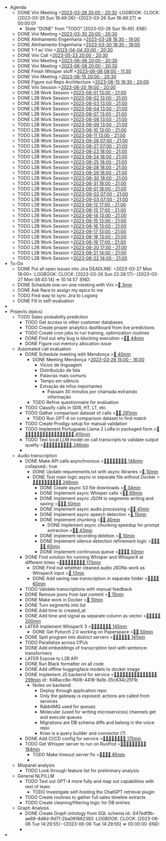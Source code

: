 - Agenda
	- DONE Vini Meeting >[2023-03-28 20:00 - 20:30](#agenda://?start=1680026400000&end=1680028200000&allDay=false)
	  :LOGBOOK:
	  CLOCK: [2023-03-26 Sun 16:49:26]--[2023-03-26 Sun 16:49:27] =>  00:00:01
	  * State "DONE" from "TODO" [2023-03-26 Sun 16:49]
	  :END:
	- DONE Vini Meeting >[2023-03-30 20:00 - 20:30](#agenda://?start=1680199200000&end=1680201000000&allDay=false)
	- DONE Alinhamento Engenharia >[2023-03-28 18:30 - 19:00](#agenda://?start=1680021000000&end=1680022800000&allDay=false)
	- DONE Alinhamento Engenharia >[2023-03-30 18:30 - 19:00](#agenda://?start=1680193800000&end=1680195600000&allDay=false)
	- DONE 1-1 w/ Vini >[2023-04-04 20:00 - 20:30](#agenda://?start=1680631200000&end=1680633000000&allDay=false)
	- DONE Vini Call >[2023-05-23 20:00 - 20:30](#agenda://?start=1684864800000&end=1684866600000&allDay=false)
	- DONE Vini Meeting >[2023-06-06 20:00 - 20:30](#agenda://?start=1686074400000&end=1686076200000&allDay=false)
	- DONE Vini Meeting >[2023-06-08 20:00 - 20:30](#agenda://?start=1686247200000&end=1686249000000&allDay=false)
	- DONE Finish Whisper stuff >[2023-06-08 08:00 - 11:30](#agenda://?start=1686204000000&end=1686216600000&allDay=false)
	- DONE Vini Meeting >[2023-06-15 20:00 - 20:30](#agenda://?start=1686852000000&end=1686853800000&allDay=false)
	- DONE Figure out Repo Architecture >[2023-06-15 16:30 - 20:00](#agenda://?start=1686839400000&end=1686852000000&allDay=false)
	- DONE Vini Session >[2023-06-20 19:00 - 20:00](#agenda://?start=1687280400000&end=1687284000000&allDay=false)
	- DONE L2B Work Session >[2023-08-01 13:00 - 21:00](#agenda://?start=1690887600000&end=1690916400000&allDay=false)
	- DONE L2B Work Session >[2023-08-02 13:00 - 21:00](#agenda://?start=1690974000000&end=1691002800000&allDay=false)
	- DONE L2B Work Session >[2023-08-03 13:00 - 21:00](#agenda://?start=1691060400000&end=1691089200000&allDay=false)
	- DONE L2B Work Session >[2023-08-04 13:00 - 21:00](#agenda://?start=1691146800000&end=1691175600000&allDay=false)
	- DONE L2B Work Session >[2023-08-07 13:00 - 21:00](#agenda://?start=1691406000000&end=1691434800000&allDay=false)
	- DONE L2B Work Session >[2023-08-08 13:00 - 21:00](#agenda://?start=1691492400000&end=1691521200000&allDay=false)
	- TODO L2B Work Session >[2023-08-09 13:00 - 21:00](#agenda://?start=1691578800000&end=1691607600000&allDay=false)
	- TODO L2B Work Session >[2023-08-10 13:00 - 21:00](#agenda://?start=1691665200000&end=1691694000000&allDay=false)
	- TODO L2B Work Session >[2023-08-11 13:00 - 21:00](#agenda://?start=1691751600000&end=1691780400000&allDay=false)
	- TODO L2B Work Session >[2023-08-26 07:00 - 21:00](#agenda://?start=1693026000000&end=1693076400000&allDay=false)
	- TODO L2B Work Session >[2023-08-27 07:00 - 21:00](#agenda://?start=1693112400000&end=1693162800000&allDay=false)
	- TODO L2B Work Session >[2023-08-23 18:00 - 21:00](#agenda://?start=1692806400000&end=1692817200000&allDay=false)
	- TODO L2B Work Session >[2023-08-24 18:00 - 21:00](#agenda://?start=1692892800000&end=1692903600000&allDay=false)
	- TODO L2B Work Session >[2023-08-25 18:00 - 21:00](#agenda://?start=1692979200000&end=1692990000000&allDay=false)
	- TODO L2B Work Session >[2023-08-28 18:00 - 21:00](#agenda://?start=1693238400000&end=1693249200000&allDay=false)
	- TODO L2B Work Session >[2023-08-29 18:00 - 21:00](#agenda://?start=1693324800000&end=1693335600000&allDay=false)
	- TODO L2B Work Session >[2023-08-30 18:00 - 21:00](#agenda://?start=1693411200000&end=1693422000000&allDay=false)
	- TODO L2B Work Session >[2023-08-31 18:00 - 21:00](#agenda://?start=1693497600000&end=1693508400000&allDay=false)
	- TODO L2B Work Session >[2023-09-01 18:00 - 21:00](#agenda://?start=1693584000000&end=1693594800000&allDay=false)
	- TODO L2B Work Session >[2023-09-02 07:00 - 21:00](#agenda://?start=1693630800000&end=1693681200000&allDay=false)
	- TODO L2B Work Session >[2023-09-03 07:00 - 21:00](#agenda://?start=1693717200000&end=1693767600000&allDay=false)
	- TODO L2B Work Session >[2023-08-12 17:00 - 21:00](#agenda://?start=1691852400000&end=1691866800000&allDay=false)
	- TODO L2B Work Session >[2023-08-13 17:00 - 21:00](#agenda://?start=1691938800000&end=1691953200000&allDay=false)
	- TODO L2B Work Session >[2023-08-14 13:00 - 21:00](#agenda://?start=1692010800000&end=1692039600000&allDay=false)
	- TODO L2B Work Session >[2023-08-15 13:00 - 21:00](#agenda://?start=1692097200000&end=1692126000000&allDay=false)
	- TODO L2B Work Session >[2023-08-16 13:00 - 21:00](#agenda://?start=1692183600000&end=1692212400000&allDay=false)
	- TODO L2B Work Session >[2023-08-17 13:00 - 21:00](#agenda://?start=1692270000000&end=1692298800000&allDay=false)
	- TODO L2B Work Session >[2023-08-18 13:00 - 21:00](#agenda://?start=1692356400000&end=1692385200000&allDay=false)
	- TODO L2B Work Session >[2023-08-19 17:00 - 21:00](#agenda://?start=1692457200000&end=1692471600000&allDay=false)
	- TODO L2B Work Session >[2023-08-20 17:00 - 21:00](#agenda://?start=1692543600000&end=1692558000000&allDay=false)
	- TODO L2B Work Session >[2023-08-21 14:00 - 21:00](#agenda://?start=1692619200000&end=1692644400000&allDay=false)
	- TODO L2B Work Session >[2023-08-22 14:00 - 21:00](#agenda://?start=1692705600000&end=1692730800000&allDay=false)
- To-Do
	- DONE Put all open issues into Jira
	  DEADLINE: <2023-03-27 Mon 18:00>
	  :LOGBOOK:
	  CLOCK: [2023-03-26 Sun 22:28:17]--[2023-03-27 Mon 08:43:14] =>  10:14:57
	  :END:
	- DONE Schedule one-on-one meeting with Vini >[🍅 3min](#agenda-pomo://?t=p-1679902010893-152)
	- DONE Ask Nara to assign my epics to me
	- TODO Find way to sync Jira to Logseq
	- DONE Fill in self-evaluation
-
- Projects (epics)
	- TODO Sales probability prediction
		- TODO Get access to other customer databases
		- TODO Create proper analytics dashboard from live predictions
		- TODO Create cron jobs to run training, optimization routines
		- DONE Find out why bug is blocking execution >[🍅🍅 44min](#agenda-pomo://?t=f-1680509468217-1500-21680510083414Aster+asking+for+undies%2Cf-1680511296415-900%2Cp-1680512333984-189)
		- DONE Figure out memory allocation issue
	- Automated call evaluation
		- DONE Schedule meeting with Mendonça >[🍅 40min](#agenda-pomo://?t=f-1679901751486-2400)
			- DONE Meeting Mendonça >[2023-03-28 15:00 - 16:00](#agenda://?start=1680008400000&end=1680012000000&allDay=false)
				- Vícios de linguagem
				- Distribuição de fala
				- Palavras mais comuns
				- Tempo em silêncio
				- Extração de infos importantes
					- Passam 30 minutos por chamada extraindo informação
			- TODO Refine questionnaire for evaluation
		- TODO Classify calls in SDR, HT, LT, etc.
		- TODO Gather comparison dataset of calls >[🍅🍅 291min](#agenda-pomo://?t=p-1680699653203-1%2Cf-1680681658714-16200%2Cf-1680777316745-1200)
			- TODO Run GPT-4 on comparison dataset to find match
		- TODO Create Prodigy setup for manual validation
		- TODO Implement Portuguese Llama 2 LoRa in packaged form >[🍅🍅🍅🍅🍅🍅🍅🍅🍅🍅🍅🍅🍅🍅🍅🍅🍅🍅 410min](#agenda-pomo://?t=f-1690889386766-1200%2Cf-1690891212601-1500%2Cf-1690893098123-1500%2Cf-1690895158876-1500%2Cf-1690897624458-1500%2Cf-1690899150337-1500%2Cf-1690901567435-1500%2Cf-1690903417773-1500%2Cf-1690906028550-1500%2Cf-1690908218686-1500%2Cf-1690910380069-1500%2Cf-1690913030637-1500%2Cf-1691502848670-1200%2Cf-1691506204348-1200%2Cf-1691507426273-1200%2Cf-1691508638517-1200%2Cf-1691510359664-1200%2Cf-1691511565260-900)
		- TODO Test local LLM model on call transcripts to validate output quality >[🍅🍅🍅🍅🍅🍅🍅🍅🍅🍅 246min](#agenda-pomo://?t=f-1690981463927-1500%2Cf-1690983727320-1500%2Cf-1690985930205-1500%2Cf-1690988026582-1500%2Cf-1690990593391-1500%2Cf-1690992759686-1500%2Cp-1690995489338-437%2Cf-1691061294576-1500%2Cf-1691062843082-1200%2Cf-1691064827779-1200%2Cf-1691066066529-1200%2Cp-1691071140411-193)
		-
	- Audio transcription
		- DONE Make API calls asynchronous >[🍅🍅🍅🍅🍅🍅🍅🍅 148min](#agenda-pomo://?t=f-1679903310354-1200-21679904088836Aster+on+call%2Cf-1679905254310-1200-21679906027861Aster+asked+for+code%2Cp-1679911025881-545-11679911402565Aster+asking+to+open+window%7C%60%7E%7C21679911564164Aster+asking+to+get+ready%2Cf-1679992850925-1500-11679994142798Stopped+to+look+at+clock%2Cf-1679994899350-1500-11679995682572Had+to+pee%2Cp-1679997188393-308%2Cf-1680264310676-600%2Cp-1680265068137-174-11680265139799Went+to+go+boil+water%2Cf-1680265949689-600%2Cf-1680266891700-600%2Cf-1680267504777-600)
		  collapsed:: true
			- DONE Update requirements.txt with async libraries >[🍅 10min](#agenda-pomo://?t=f-1680265248937-600)
			- DONE Test main logic async in separate file without Docker >[🍅🍅🍅🍅🍅🍅🍅🍅🍅🍅 246min](#agenda-pomo://?t=p-1679998319027-233-11679998451337Updated+VS+Code%2Cf-1680000458110-1200-11680000760658Checked+stuff+online%2Cp-1680001880568-507-21680002386157Bring+WD-40+down%2Cf-1680002735598-1200-11680003506457Texted+Silvio%2Cp-1680003946162-1%2Cp-1680007109605-1244%2Cf-1680011898840-1500%2Cf-1680013885931-1500%2Cf-1680015881791-1500-11680016762401Checked+phone%2Cp-1680018969643-760%2Cf-1680025197956-1200%2Cf-1680079607015-1200%2Cf-1680081672696-1200%2Cf-1680255169320-900%2Cf-1680256217053-600)
				- DONE Create async S3 file downloads >[🍅 34min](#agenda-pomo://?t=f-1680076674216-1200%2Cp-1680078706641-834-11680079172846Went+to+pee)
				- DONE Implement async Whisper calls >[🍅🍅 69min](#agenda-pomo://?t=p-1680160545542-1262-21680161142417Microphone+stopped+working%7C%60%7E%7C21680161805680Aster+woke+up%2Cf-1680164876327-1500-21680165101973Aster+asking+about+chocolate%7C%60%7E%7C21680165240691Aster+asking+about+mail%2Cf-1680166381194-900%2Cp-1680167323424-419)
				- DONE Implement async JSON to segments writing and saving >[🍅🍅🍅 50min](#agenda-pomo://?t=f-1680168060006-900%2Cf-1680189721665-1200%2Cf-1680191488491-900)
				- DONE Implement async audio processing >[🍅🍅 41min](#agenda-pomo://?t=f-1680168969499-900-21680169198808Whatsapp+with+Silvio%2Cf-1680184256218-1500-11680184494510Went+to+go+get+socks%7C%60%7E%7C11680184976709Had+to+shit%2Cp-1680187959607-3)
				- DONE Implement async speech detection >[🍅 15min](#agenda-pomo://?t=f-1680188089542-900-11680188836577Typed+in+food+log)
				- DONE Implement chunking >[🍅🍅 40min](#agenda-pomo://?t=f-1680194261443-1200%2Cf-1680195491343-1200-21680195967738Aster+chat)
					- DONE Implement async chunking speedup for prompt extraction >[🍅🍅 43min](#agenda-pomo://?t=f-1680243374525-1200%2Cf-1680244586633-1200%2Cp-1680245997549-146)
				- DONE Implement recording deletion >[🍅 10min](#agenda-pomo://?t=f-1680257398065-600)
				- DONE Implement silence detection refinement logic >[🍅🍅🍅🍅🍅 60min](#agenda-pomo://?t=f-1680247708567-900%2Cf-1680248736020-900%2Cf-1680250211471-600%2Cf-1680251675628-600%2Cf-1680253930023-600)
				- DONE Implement continuous queue >[🍅🍅🍅🍅 50min](#agenda-pomo://?t=f-1680258026024-900%2Cf-1680259373803-600%2Cf-1680260294696-600-21680260719292Whatsapp%2Cf-1680263142407-900)
		- DONE Find solution for running Whisper and WhisperX at different times >[🍅🍅🍅🍅🍅🍅🍅🍅🍅 170min](#agenda-pomo://?t=f-1680774204947-1200%2Cf-1680775449102-1200%2Cf-1681804960739-1500%2Cf-1681807450828-1500%2Cf-1681809668936-1500%2Cf-1681811464194-600%2Cf-1681812163928-600%2Cf-1681813882798-900%2Cf-1681819830300-1200)
			- DONE Find out whether cleaned audio JSONs work as WhisperX input >[🍅 17min](#agenda-pomo://?t=p-1680514036356-1002)
			- DONE Add saving raw transcription in separate folder >[🍅🍅🍅🍅 60min](#agenda-pomo://?t=f-1680515044863-1200%2Cf-1680516314019-900%2Cf-1680517221225-900%2Cf-1680518819307-600)
		- TODO Validate transcriptions with manual feedback
		- DONE Remove jsons from last commit >[🍅 15min](#agenda-pomo://?t=f-1680269581260-900)
		- DONE Make work in Docker >[🍅 10min](#agenda-pomo://?t=f-1680270685039-600)
		- DONE Turn segments into list
		- DONE Add time to created_at
		- DONE Add time and signal as separate column as vector >[🍅🍅🍅🍅🍅 200min](#agenda-pomo://?t=f-1683274426819-1200%2Cf-1683276938628-1200%2Cf-1683278718185-1200%2Cf-1683279925797-1200%2Cf-1683292235809-7200)
		- LATER Implement WhisperX 3 >[🍅🍅🍅🍅🍅🍅🍅 145min](#agenda-pomo://?t=p-1686154580104-5%2Cf-1691170219506-1200%2Cf-1691171433549-1200%2Cf-1691172699919-1200%2Cp-1691173948059-238%2Cf-1691407944128-1200%2Cf-1691410531824-1200%2Cf-1691412168987-1200%2Cf-1691414617524-1200)
			- DONE Get Pytorch 2.0 working on Paperspace >[🍅🍅 50min](#agenda-pomo://?t=f-1686154609575-1200%2Cf-1686155839469-1200%2Cp-1686157096610-598)
		- DONE Split program into distinct servers >[🍅🍅🍅🍅🍅🍅 141min](#agenda-pomo://?t=p-1686203844172-753%2Cf-1686206762441-1200%2Cf-1686207976231-1200%2Cf-1686209234533-1200%2Cf-1686210496047-600%2Cf-1686212349826-1200%2Cp-1686215296550-1065%2Cf-1686216363496-1200)
		- TODO Parallelize across CPUs
		- DONE Add embeddings of transcription text with sentence-transformers
		- LATER Expose to L2B API
		- DONE Run Black formatter on all code
		- DONE Add offline huggingface models to docker image
		- DONE Implement JS backend for service >[🍅🍅🍅🍅🍅🍅🍅🍅🍅🍅🍅🍅🍅🍅🍅 299min](#agenda-pomo://?t=p-1686818265169-241%2Cf-1686818943555-1200%2Cp-1686820149960-102%2Cf-1686823016543-1200%2Cf-1686826235526-1200%2Cf-1686828109608-1200%2Cf-1686829523788-900%2Cf-1687241135391-1200%2Cp-1687242354931-261%2Cf-1687243068641-900%2Cf-1687245451826-1200%2Cf-1687246830951-600%2Cf-1687333901800-1200%2Cf-1687335401052-1200%2Cp-1687337002402-498%2Cf-1687339129639-1200%2Cf-1687340334462-1200%2Cf-1687341598332-1200%2Cf-1687349550435-1200)
		  id:: 648acc8e-f606-4418-9a1b-35c834c25f1b
			- Notes on backend:
				- Deploy through application repo
				- Only the gateway is exposed: actions are called from services
				- RabbitMQ used for queues
				- Moleculer (used for writing microservices) channels get and execute queues
				- Migrations are DB schema diffs and belong in the voice repo
				- Knex is a query builder and connector (?)
		- DONE Add CI/CD config for service >[🍅🍅🍅🍅🍅🍅🍅🍅 175min](#agenda-pomo://?t=f-1690974634412-1500%2Cf-1690977502411-1500%2Cf-1690979475269-1500%2Cf-1691071505074-1200%2Cf-1691074153194-1200%2Cf-1691076281813-1200%2Cf-1691077706479-1200%2Cf-1691079122228-1200)
		- TODO Get Whisper server to run on RunPod >[🍅🍅🍅🍅🍅🍅🍅🍅🍅 184min](#agenda-pomo://?t=f-1691148504873-1200%2Cf-1691150418094-1200%2Cf-1691152463588-1200%2Cp-1691153706305-191%2Cf-1691154949423-1200%2Cf-1691158057260-1200%2Cf-1691159315818-1200%2Cf-1691160567621-1200%2Cf-1691163237639-1200%2Cf-1691166259651-1200)
			- TODO Make timeout server fix >[🍅🍅🍅🍅 85min](#agenda-pomo://?t=f-1691581616523-1500%2Cf-1691583688997-1200%2Cf-1691584905072-1200%2Cf-1691586648365-1200)
			-
	- Mixpanel analysis
		- TODO Look through feature list for preliminary analysis
	- General NLP/LLM
		- TODO Test out GPT-4 more fully and map out capabilities with rest of team
			- TODO Investigate self-hosting the ChatGPT retrieval plugin
		- TODO Create routines to gather full sales timeline extracts
		- TODO Create cleaning/filtering logic for DB entries
	- Graph Analysis
		- DONE Create Graph ontology from SQL schema
		  id:: 647edf9b-ae69-4d8d-9d71-2ba091662383
		  :LOGBOOK:
		  CLOCK: [2023-06-06 Tue 14:29:55]--[2023-06-06 Tue 14:29:55] =>  00:00:00
		  :END:
		-
-
